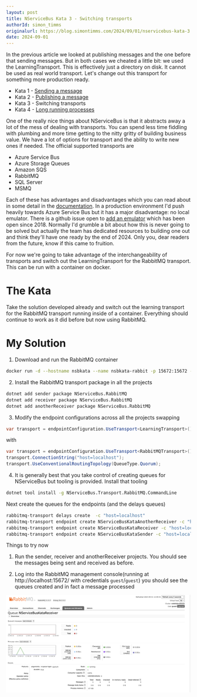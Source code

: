 ```yaml
---
layout: post
title: NServiceBus Kata 3 - Switching transports
authorId: simon_timms
originalurl: https://blog.simontimms.com/2024/09/01/nservicebus-kata-3
date: 2024-09-01
---
```


In the previous article we looked at publishing messages and the one before that sending messages. But in both cases we cheated a little bit: we used the LearningTransport. This is effectively just a directory on disk. It cannot be used as real world transport. Let's change out this transport for something more production ready.

<!--more-->

* Kata 1 - [Sending a message](https://www.westerndevs.com/_/nservicebus-kata-1)
* Kata 2 - [Publishing a message](https://www.westerndevs.com/_/nservicebus-kata-2/) 
* Kata 3 - Switching transports
* Kata 4 - [Long running processes](https://www.westerndevs.com/_/nservicebus-kata-4/)

One of the really nice things about NServiceBus is that it abstracts away a lot of the mess of dealing with transports. You can spend less time fiddling with plumbing and more time getting to the nitty gritty of building business value. We have a lot of options for transport and the ability to write new ones if needed. The official supported transports are 

* Azure Service Bus
* Azure Storage Queues
* Amazon SQS
* RabbitMQ
* SQL Server
* MSMQ

Each of these has advantages and disadvantages which you can read about in some detail in the [documentation](https://docs.particular.net/transports/). In a production environment I'd push heavily towards Azure Service Bus but it has a major disadvantage: no local emulator. There is a github issue open to [add an emulator](https://github.com/Azure/azure-service-bus/issues/223) which has been open since 2018. Normally I'd grumble a bit about how this is never going to be solved but actually the team has dedicated resources to building one out and think they'll have one ready by the end of 2024. Only you, dear readers from the future, know if this came to fruition.

For now we're going to take advantage of the interchangeability of transports and switch out the LearningTransport for the RabbitMQ transport. This can be run with a container on docker. 

# The Kata

Take the solution developed already and switch out the learning transport for the RabbitMQ transport running inside of a container. Everything should continue to work as it did before but now using RabbitMQ.

# My Solution

1. Download and run the RabbitMQ container

```bash
docker run -d --hostname nsbkata --name nsbkata-rabbit -p 15672:15672 -p 5672:5672 rabbitmq:3-management
```

2. Install the RabbitMQ transport package in all the projects
```bash
dotnet add sender package NServiceBus.RabbitMQ
dotnet add receiver package NServiceBus.RabbitMQ
dotnet add anotherReceiver package NServiceBus.RabbitMQ
```

3. Modify the endpoint configurations across all the projects swapping 

```csharp
var transport = endpointConfiguration.UseTransport<LearningTransport>();
```

with 

```csharp
var transport = endpointConfiguration.UseTransport<RabbitMQTransport>();
transport.ConnectionString("host=localhost");
transport.UseConventionalRoutingTopology(QueueType.Quorum);
```

4. It is generally best that you take control of creating queues for NServiceBus but tooling is provided. Install that tooling 

```bash
dotnet tool install -g NServiceBus.Transport.RabbitMQ.CommandLine
```

Next create the queues for the endpoints (and the delays queues)

```bash
rabbitmq-transport delays create  -c "host=localhost"
rabbitmq-transport endpoint create NServiceBusKataAnotherReceiver -c "host=localhost"
rabbitmq-transport endpoint create NServiceBusKataReceiver -c "host=localhost"
rabbitmq-transport endpoint create NServiceBusKataSender -c "host=localhost"
```

Things to try now

1. Run the sender, receiver and anotherReceiver projects. You should see the messages being sent and received as before.

2. Log into the RabbitMQ management console(running at http://localhost:15672/ with credentials `guest`/`guest`) you should see the queues created and in fact a message processed

![A RabbitMQ queue](../images/nservicebus-kata-3/2024-09-01-12-09-20.png)